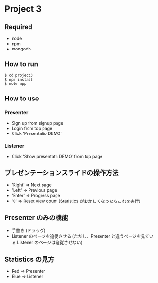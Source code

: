Project 3
=========

Required
--------

* node
* npm
* mongodb

How to run
----------

    $ cd project3
    $ npm install
    $ node app

How to use
----------

### Presenter
* Sign up from signup page
* Login from top page
* Click 'Presentatio DEMO'

### Listener
* Click 'Show presentatn DEMO' from top page

プレゼンテーションスライドの操作方法
------------------------------------

* 'Right' => Next page
* 'Left' => Previous page
* 'Enter' => Progress page
* '0' => Reset view count (Statistics がおかしくなったらこれを実行)

Presenter のみの機能
--------------------

* 手書き (ドラッグ)
* Listener のページを追従させる (ただし、Presenter と違うページを見ている Listener のページは追従させない)

Statistics の見方
-----------------
* Red => Presenter
* Blue => Listener
